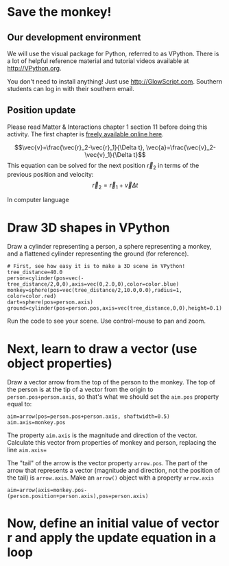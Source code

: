 # Save the monkey!

## Our development environment
We will use the visual package for Python, referred to as VPython. There is a lot of helpful reference material and tutorial videos available at http://VPython.org. 

You don't need to install anything! Just use http://GlowScript.com. Southern students can log in with their southern email. 

## Position update
Please read Matter & Interactions chapter 1 section 11 before doing this activity. The first chapter is [freely available online here](https://matterandinteractions.org/wp-content/uploads/2016/07/Chapter1-InteractionsandMotion.pdf). 

$$\vec{v}=\frac{\vec{r}_2-\vec{r}_1}{\Delta t}, \vec{a}=\frac{\vec{v}_2-\vec{v}_1}{\Delta t}$$
This equation can be solved for the next position $\vec{r}_2$ in terms of the previous position and velocity:
$$\vec{r}_2=\vec{r}_1+\vec{v}\Delta t$$

In computer language





# Draw 3D shapes in VPython

Draw a cylinder representing a person, a sphere representing a monkey, and a flattened cylinder representing the ground (for reference).

```
# First, see how easy it is to make a 3D scene in VPython!
tree_distance=40.0
person=cylinder(pos=vec(-tree_distance/2,0,0),axis=vec(0,2.0,0),color=color.blue)
monkey=sphere(pos=vec(tree_distance/2,10.0,0.0),radius=1, color=color.red)
dart=sphere(pos=person.axis)
ground=cylinder(pos=person.pos,axis=vec(tree_distance,0,0),height=0.1)
```

Run the code to see your scene. Use control-mouse to pan and zoom. 

# Next, learn to draw a vector (use object properties)
Draw a vector arrow from the top of the person to the monkey. The top of the person is at the tip of a vector from the origin to `person.pos+person.axis`, so that's what we should set the `aim.pos` property equal to:
```
aim=arrow(pos=person.pos+person.axis, shaftwidth=0.5)
aim.axis=monkey.pos
```
The property `aim.axis` is the magnitude and direction of the vector. Calculate this vector from properties of monkey and person, replacing the line `aim.axis=`

The "tail" of the arrow is the vector property `arrow.pos`. 
The part of the arrow that represents a vector (magnitude and direction, not the position of the tail) is 
`arrow.axis`.
Make an `arrow()` object with a property `arrow.axis` 

```
aim=arrow(axis=monkey.pos-(person.position+person.axis),pos=person.axis)
```

# Now, define an initial value of vector r and apply the update equation in a loop


